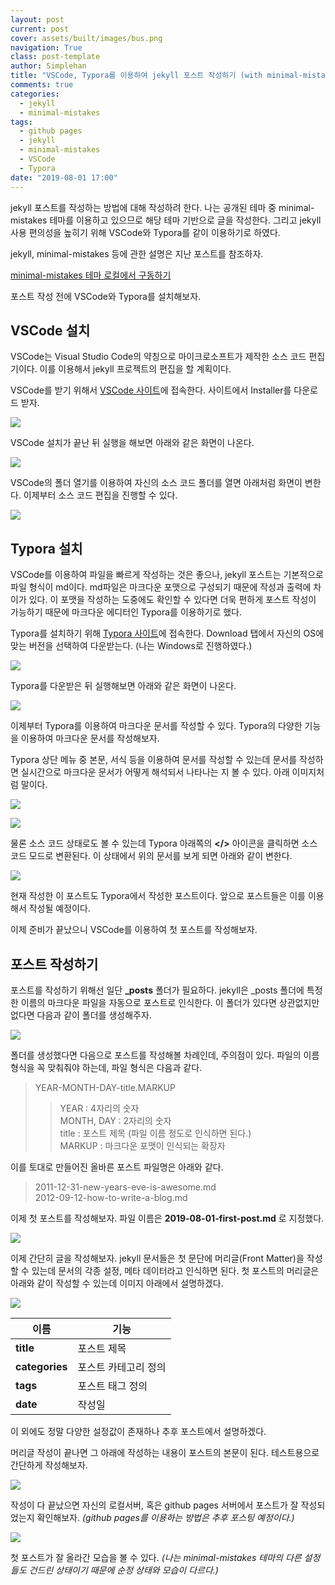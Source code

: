 ```yaml
---
layout: post
current: post
cover: assets/built/images/bus.png
navigation: True
class: post-template
author: Simplehan
title: "VSCode, Typora를 이용하여 jekyll 포스트 작성하기 (with minimal-mistakes)"
comments: true
categories:
  - jekyll
  - minimal-mistakes
tags:
  - github pages
  - jekyll
  - minimal-mistakes
  - VSCode
  - Typora
date: "2019-08-01 17:00"
---
```

jekyll 포스트를 작성하는 방법에 대해 작성하려 한다. 나는 공개된 테마 중 minimal-mistakes 테마를 이용하고 있으므로 해당 테마 기반으로 글을 작성한다. 그리고 jekyll 사용 편의성을 높히기 위해 VSCode와 Typora를 같이 이용하기로 하였다.

jekyll, minimal-mistakes 등에 관한 설명은 지난 포스트를 참조하자.

[minimal-mistakes 테마 로컬에서 구동하기]

[minimal-mistakes 테마 로컬에서 구동하기]: https://simplehanlab.github.io/jekyll/minimal-mistakes/run-on-local/

포스트 작성 전에 VSCode와 Typora를 설치해보자.



## VSCode 설치

VSCode는 Visual Studio Code의 약칭으로 마이크로소프트가 제작한 소스 코드 편집기이다. 이를 이용해서 jekyll 프로젝트의 편집을 할 계획이다.

VSCode를 받기 위해서 [VSCode 사이트]에 접속한다. 사이트에서 Installer를 다운로드 받자.

[VSCode 사이트]: https://code.visualstudio.com/

![](\assets\built\images\write-post\vscode-site.jpg)

VSCode 설치가 끝난 뒤 실행을 해보면 아래와 같은 화면이 나온다.

![](\assets\built\images\write-post\vscode-exec.jpg)

VSCode의 폴더 열기를 이용하여 자신의 소스 코드 폴더를 열면 아래처럼 화면이 변한다. 이제부터 소스 코드 편집을 진행할 수 있다.

![](\assets\built\images\write-post\vscode-load-folder.jpg)



## Typora 설치

VSCode를 이용하여 파일을 빠르게 작성하는 것은 좋으나, jekyll 포스트는 기본적으로 파일 형식이 md이다. md파일은 마크다운 포맷으로 구성되기 때문에 작성과 출력에 차이가 있다. 이 포맷을 작성하는 도중에도 확인할 수 있다면 더욱 편하게 포스트 작성이 가능하기 때문에 마크다운 에디터인 Typora를 이용하기로 했다.

Typora를 설치하기 위해 [Typora 사이트]에 접속한다. Download 탭에서 자신의 OS에 맞는 버전을 선택하여 다운받는다. (나는 Windows로 진행하였다.)

[Typora 사이트]: https://typora.io/

![](\assets\built\images\write-post\typora-site.jpg)

Typora를 다운받은 뒤 실행해보면 아래와 같은 화면이 나온다.

![](\assets\built\images\write-post\typora-exec.jpg)

이제부터 Typora를 이용하여 마크다운 문서를 작성할 수 있다. Typora의 다양한 기능을 이용하여 마크다운 문서를 작성해보자.

Typora 상단 메뉴 중 본문, 서식 등을 이용하여 문서를 작성할 수 있는데 문서를 작성하면 실시간으로 마크다운 문서가 어떻게 해석되서 나타나는 지 볼 수 있다. 아래 이미지처럼 말이다.

![](\assets\built\images\write-post\typora-p.jpg)

![](\assets\built\images\write-post\typora-basic.jpg)

물론 소스 코드 상태로도 볼 수 있는데 Typora 아래쪽의 **</>** 아이콘을 클릭하면 소스 코드 모드로 변환된다. 이 상태에서 위의 문서를 보게 되면 아래와 같이 변한다.

![](\assets\built\images\write-post\typora-source.jpg)

현재 작성한 이 포스트도 Typora에서 작성한 포스트이다. 앞으로 포스트들은 이를 이용해서 작성될 예정이다.

이제 준비가 끝났으니 VSCode를 이용하여 첫 포스트를 작성해보자.



## 포스트 작성하기

포스트를 작성하기 위해선 일단 **_posts** 폴더가 필요하다. jekyll은 _posts 폴더에 특정한 이름의 마크다운 파일을 자동으로 포스트로 인식한다. 이 폴더가 있다면 상관없지만 없다면 다음과 같이 폴더를 생성해주자.

![](\assets\built\images\write-post\mkdir-posts.jpg)

폴더를 생성했다면 다음으로 포스트를 작성해볼 차례인데, 주의점이 있다. 파일의 이름 형식을 꼭 맞춰줘야 하는데, 파일 형식은 다음과 같다.

> YEAR-MONTH-DAY-title.MARKUP
>> YEAR : 4자리의 숫자  
>> MONTH, DAY : 2자리의 숫자  
>> title : 포스트 제목 (파일 이름 정도로 인식하면 된다.)  
>> MARKUP : 마크다운 포맷이 인식되는 확장자

이를 토대로 만들어진 올바른 포스트 파일명은 아래와 같다.

> 2011-12-31-new-years-eve-is-awesome.md  
> 2012-09-12-how-to-write-a-blog.md

이제 첫 포스트를 작성해보자. 파일 이름은 **2019-08-01-first-post.md** 로 지정했다.

![](\assets\built\images\write-post\first-post.jpg)

이제 간단히 글을 작성해보자. jekyll 문서들은 첫 문단에 머리글(Front Matter)을 작성할 수 있는데 문서의 각종 설정, 메타 데이터라고 인식하면 된다. 첫 포스트의 머리글은 아래와 같이 작성할 수 있는데 이미지 아래에서 설명하겠다.

![](\assets\built\images\write-post\front-matter.jpg)

| 이름              | 기능                      |
| ---------------- | ------------------------- |
| **title**        | 포스트 제목                |
| **categories**   | 포스트 카테고리 정의        |
| **tags**         | 포스트 태그 정의            |
| **date**         | 작성일                     |

이 외에도 정말 다양한 설정값이 존재하나 추후 포스트에서 설명하겠다.

머리글 작성이 끝나면 그 아래에 작성하는 내용이 포스트의 본문이 된다. 테스트용으로 간단하게 작성해보자.

![](\assets\built\images\write-post\write-first-post.jpg)

작성이 다 끝났으면 자신의 로컬서버, 혹은 github pages 서버에서 포스트가 잘 작성되었는지 확인해보자. *(github pages를 이용하는 방법은 추후 포스팅 예정이다.)*

![](\assets\built\images\write-post\check-first-post.jpg)

첫 포스트가 잘 올라간 모습을 볼 수 있다. *(나는 minimal-mistakes 테마의 다른 설정들도 건드린 상태이기 때문에 순정 상태와 모습이 다르다.)*